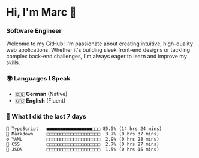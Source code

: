 # Hi, I'm Marc 👋 
### Software Engineer

Welcome to my GitHub! I'm passionate about creating intuitive, high-quality web applications. Whether it's building sleek front-end designs or tackling complex back-end challenges, I'm always eager to learn and improve my skills.  

### 🌍 Languages I Speak  
- 🇩🇪 **German** (Native)  
- 🇬🇧 **English** (Fluent)

### 🤯 What I did the last 7 days

```
🔷 TypeScript   ■■■■■■■■■■■■■■■■■□□□ 85.5% (14 hrs 24 mins)
📝 Markdown     □□□□□□□□□□□□□□□□□□□□  3.7% (0 hrs 37 mins)
⚙️ YAML         □□□□□□□□□□□□□□□□□□□□  2.9% (0 hrs 28 mins)
🎨 CSS          □□□□□□□□□□□□□□□□□□□□  2.7% (0 hrs 27 mins)
📄 JSON         □□□□□□□□□□□□□□□□□□□□  1.5% (0 hrs 15 mins)
```